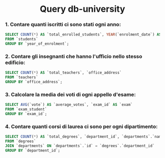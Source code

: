 <h1 style="text-align: center;">Query db-university</h1>

### 1. Contare quanti iscritti ci sono stati ogni anno:
``` sql
SELECT COUNT(*) AS `total_enrolled_students`, YEAR(`enrolment_date`) AS `year_of_enrolment`
FROM `students`
GROUP BY `year_of_enrolment`;
```

### 2. Contare gli insegnanti che hanno l'ufficio nello stesso edificio:
``` sql
SELECT COUNT(*) AS `total_teachers`, `office_address`
FROM `teachers`
GROUP BY `office_address`;
```

### 3. Calcolare la media dei voti di ogni appello d'esame:
``` sql
SELECT AVG(`vote`) AS `average_votes`, `exam_id` AS `exam`
FROM `exam_student`
GROUP BY `exam_id`;
```

### 4. Contare quanti corsi di laurea ci sono per ogni dipartimento:
``` sql
SELECT COUNT(*) AS `total_degrees`, `department_id`, `departments`.`name` AS `department_name`
FROM `degrees`
JOIN `departments` ON `departments`.`id` = `degrees`.`department_id`
GROUP BY `department_id`;
```

